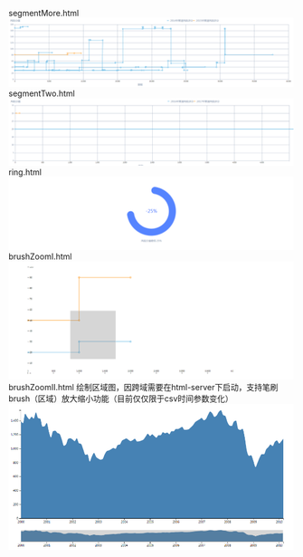 segmentMore.html
![image](https://github.com/wangyueweb/D3plugin/blob/master/PreviewIMG/segmentMore.png)
segmentTwo.html
![image](https://github.com/wangyueweb/D3plugin/blob/master/PreviewIMG/segmentTwo.png)
ring.html
![image](https://github.com/wangyueweb/D3plugin/blob/master/PreviewIMG/ring.png)
brushZoomI.html
![image](https://github.com/wangyueweb/D3plugin/blob/master/PreviewIMG/brushZoomI.png)
brushZoomII.html    绘制区域图，因跨域需要在html-server下启动，支持笔刷brush（区域）放大缩小功能（目前仅仅限于csv时间参数变化）
![image](https://github.com/wangyueweb/D3plugin/blob/master/PreviewIMG/brushZoomII.png)